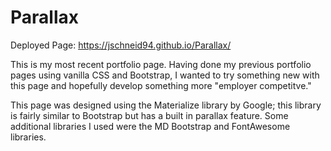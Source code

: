 # Parallax

Deployed Page:
https://jschneid94.github.io/Parallax/

This is my most recent portfolio page. Having done my previous portfolio pages using vanilla CSS and Bootstrap, I wanted to try something new with this page and hopefully develop something more "employer competitve."

This page was designed using the Materialize library by Google; this library is fairly similar to Bootstrap but has a built in parallax feature. Some additional libraries I used were the MD Bootstrap and FontAwesome libraries.
